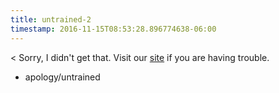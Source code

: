 ```yaml
---
title: untrained-2
timestamp: 2016-11-15T08:53:28.896774638-06:00
---
```


< Sorry, I didn't get that. Visit our [site](url/website) if you are having trouble.
* apology/untrained
